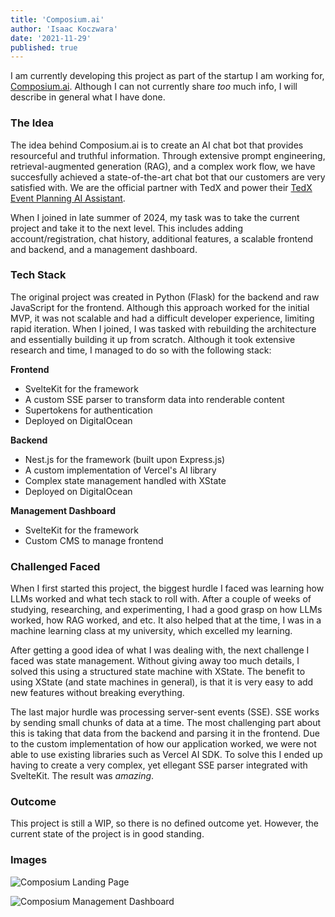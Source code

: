 ```yaml
---
title: 'Composium.ai'
author: 'Isaac Koczwara'
date: '2021-11-29'
published: true
---
```


I am currently developing this project as part of the startup I am working for, [Composium.ai](https://composium.ai). Although I can not currently share *too* much info, I will describe in general what I have done.

### The Idea

The idea behind Composium.ai is to create an AI chat bot that provides resourceful and truthful information. Through extensive prompt engineering, retrieval-augmented generation (RAG), and a complex work flow, we have succesfully achieved a state-of-the-art chat bot that our customers are very satisfied with. We are the official partner with TedX and power their [TedX Event Planning AI Assistant](https://tedxassist.ai/). 

When I joined in late summer of 2024, my task was to take the current project and take it to the next level. This includes adding account/registration, chat history, additional features, a scalable frontend and backend, and a management dashboard.

### Tech Stack
The original project was created in Python (Flask) for the backend and raw JavaScript for the frontend. Although this approach worked for the initial MVP, it was not scalable and had a difficult developer experience, limiting rapid iteration. When I joined, I was tasked with rebuilding the architecture and essentially building it up from scratch. Although it took extensive research and time, I managed to do so with the following stack:

**Frontend**
- SvelteKit for the framework
- A custom SSE parser to transform data into renderable content
- Supertokens for authentication
- Deployed on DigitalOcean

**Backend**
- Nest.js for the framework (built upon Express.js)
- A custom implementation of Vercel's AI library
- Complex state management handled with XState
- Deployed on DigitalOcean

**Management Dashboard**
- SvelteKit for the framework
- Custom CMS to manage frontend

### Challenged Faced
When I first started this project, the biggest hurdle I faced was learning how LLMs worked and what tech stack to roll with. After a couple of weeks of studying, researching, and experimenting, I had a good grasp on how LLMs worked, how RAG worked, and etc. It also helped that at the time, I was in a machine learning class at my university, which excelled my learning.

After getting a good idea of what I was dealing with, the next challenge I faced was state management. Without giving away too much details, I solved this using a structured state machine with XState. The benefit to using XState (and state machines in general), is that it is very easy to add new features without breaking everything.

The last major hurdle was processing server-sent events (SSE). SSE works by sending small chunks of data at a time. The most challenging part about this is taking that data from the backend and parsing it in the frontend. Due to the custom implementation of how our application worked, we were not able to use existing libraries such as Vercel AI SDK. To solve this I ended up having to create a very complex, yet ellegant SSE parser integrated with SvelteKit. The result was *amazing*.

### Outcome

This project is still a WIP, so there is no defined outcome yet. However, the current state of the project is in good standing.

### Images

![Composium Landing Page](/projects/comp1.png)

![Composium Management Dashboard](/projects/comp2.png)